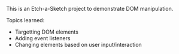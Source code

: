 This is an Etch-a-Sketch project to demonstrate DOM manipulation.

Topics learned:
- Targetting DOM elements
- Adding event listeners
- Changing elements based on user input/interaction